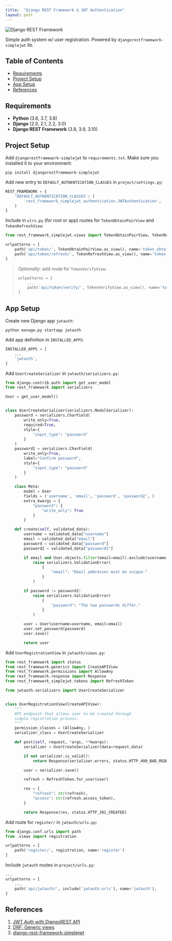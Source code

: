 ```yaml
---
title:  "Django REST Framework & JWT Authentication"
layout: post
---
```


![Django REST Framework](https://files.realpython.com/media/djang-rest-framework-logo.37921ea75c09.png)

Simple auth system w/ user registration. Powered by `djangorestframework-simplejwt` lib.

## Table of Contents

- [Requirements](#requirements)
- [Project Setup](#project-setup)
- [App Setup](#app-setup)
- [References](#references)

## Requirements

- **Python** (3.6, 3.7, 3.8)
- **Django** (2.0, 2.1, 2.2, 3.0)
- **Django REST Framework** (3.8, 3.9, 3.10)

## Project Setup

Add `djangorestframework-simplejwt` to `requirements.txt`. Make sure you installed it to your environment:

    pip install djangorestframework-simplejwt

Add new entry to `DEFAULT_AUTHENTICATION_CLASSES` in `project/settings.py`:

```python
REST_FRAMEWORK = {
	'DEFAULT_AUTHENTICATION_CLASSES': (
		'rest_framework_simplejwt.authentication.JWTAuthentication',
	)
}
```

Include in `ulrs.py` (for root or app) routes for `TokenObtainPairView` and `TokenRefreshView`:

```python
from rest_framework_simplejwt.views import TokenObtainPairView, TokenRefreshView

urlpatterns = [
	path('api/token/', TokenObtainPairView.as_view(), name='token_obtain_pair'),
	path('api/token/refresh/', TokenRefreshView.as_view(), name='token_refresh')
]
```

> *Optionally*: add route for `TokenVerifyView`:
>   ```python
>   urlpatterns = [
>  	    ...
>		path('api/token/verify/', TokenVerifyView.as_view(), name='token_verify'),
>	]
>   ```

## App Setup

Create new Django app `jwtauth`:

    python manage.py startapp jwtauth

Add app definition in `INSTALLED_APPS`:

```python
INSTALLED_APPS = [
	...
	'jwtauth',
]
```

Add `UserCreateSerializer` in `jwtauth/serializers.py`:

```python
from django.contrib.auth import get_user_model
from rest_framework import serializers

User = get_user_model()


class UserCreateSerializer(serializers.ModelSerializer):
    password = serializers.CharField(
        write_only=True,
        required=True,
        style={
            "input_type": "password"
        }
    )
    password2 = serializers.CharField(
        write_only=True,
        label="Confirm password",
        style={
            "input_type": "password"
        }
    )

    class Meta:
        model = User
        fields = ('username', 'email', 'password', 'password2', )
        extra_kwargs = {
            "password": {
                "write_only": True
            }
        }

    def create(self, validated_data):
        username = validated_data["username"]
        email = validated_data["email"]
        password = validated_data["password"]
        password2 = validated_data["password2"]

        if email and User.objects.filter(email=email).exclude(username=username).exists():
            raise serializers.ValidationError(
                {
                    "email": "Email addresses must be unique."
                }
            )

        if password != password2:
            raise serializers.ValidationError(
                {
                    "password": "The two passwords differ."
                }
            )

        user = User(username=username, email=email)
        user.set_password(password)
        user.save()

        return user
```

Add `UserRegistrationView` in `jwtauth/views.py`:

```python
from rest_framework import status
from rest_framework.generics import CreateAPIView
from rest_framework.permissions import AllowAny
from rest_framework.response import Response
from rest_framework_simplejwt.tokens import RefreshToken

from jwtauth.serializers import UserCreateSerializer


class UserRegistrationView(CreateAPIView):
    """
    API endpoint that allows user to be created through
    simple registration process.
    """
    permission_classes = (AllowAny, )
    serializer_class = UserCreateSerializer

    def post(self, request, *args, **kwargs):
        serializer = UserCreateSerializer(data=request.data)

        if not serializer.is_valid():
            return Response(serializer.errors, status.HTTP_400_BAD_REQUEST)

        user = serializer.save()

        refresh = RefreshToken.for_user(user)

        res = {
            "refresh": str(refresh),
            "access": str(refresh.access_token),
        }

        return Response(res, status.HTTP_201_CREATED)
```

Add route for `register/` in `jwtauth/urls.py`:

```python
from django.conf.urls import path
from .views import registration

urlpatterns = [
    path('register/', registration, name='register')
]
```

Include `jwtauth` routes in `project/urls.py`:

```python
...
urlpatterns = [
	...
	path('api/jwtauth/', include('jwtauth.urls'), name='jwtauth'),
]
```

## References

1. [JWT Auth with DjangoREST API](https://medium.com/swlh/jwt-auth-with-djangorest-api-9fb32b99b33c)
2. [DRF: Generic views](https://www.django-rest-framework.org/api-guide/generic-views/)
3. [django-rest-framework-simplejwt](https://github.com/SimpleJWT/django-rest-framework-simplejwt)